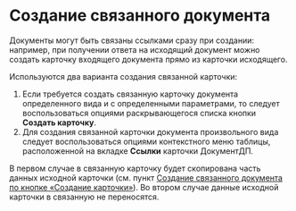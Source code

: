 # Создание связанного документа

Документы могут быть связаны ссылками сразу при создании: например, при получении ответа на исходящий документ можно создать карточку входящего документа прямо из карточки исходящего.

Используются два варианта создания связанной карточки:

1. Если требуется создать связанную карточку документа определенного вида и с определенными параметрами, то следует воспользоваться опциями раскрывающегося списка кнопки **Создать карточку**.
2. Для создания связанной карточки документа произвольного вида следует воспользоваться опциями контекстного меню таблицы, расположенной на вкладке **Ссылки** карточки ДокументДП.

В первом случае в связанную карточку будет скопирована часть данных исходной карточки (см. пункт [Создание связанного документа по кнопке «Создание карточки»](Doc_Link_Create_Button.md)). Во втором случае данные исходной карточки в связанную не переносятся.